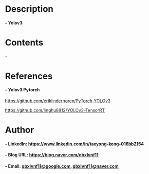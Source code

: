 
Description
=============

#### - Yolov3

Contents
=============

#### - 

References
=============

#### - Yolov3 Pytorch

https://github.com/eriklindernoren/PyTorch-YOLOv3

https://github.com/linghu8812/YOLOv3-TensorRT

Author
=============

#### - LinkedIn: https://www.linkedin.com/in/taeyong-kong-016bb2154

#### - Blog URL: https://blog.naver.com/qbxlvnf11

#### - Email: qbxlvnf11@google.com, qbxlvnf11@naver.com
